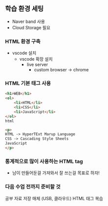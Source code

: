 ## 학습 환경 세팅
- Naver band 사용
- Cloud Storage 필요

### HTML 환경 구축
- vscode 설치
    - vscode 확장 설치
        - live server
            - custom browser -> chrome
  
### HTML 기본 태그 사용
``` html
<h1>WEB</h1>
<ol>
    <li>HTML</li>
    <li>CSS</li>
    <li>JavaScript</li>
</ol>
html

<p>
HTML -> HyperTExt Marup Language
CSS -> Cascading Style Sheets
JavaScript
</p>
```

### 통계적으로 많이 사용하는 HTML tag
- 남이 만들어둔걸 가져와서 잘 쓰는걸 목표로 하자!

### 다음 수업 전까지 준비할 것
공부 자료 저장 매체 (USB, 클라우드)
HTML 태그 복습
